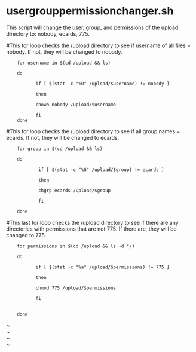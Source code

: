 # usergrouppermissionchanger.sh
This script will change the user, group, and permissions of the upload directory to: nobody, ecards, 775. 

#This for loop checks the /upload directory to see if username of all files = nobody. If not, they will be changed to nobody.

        for username in $(cd /upload && ls)

        do

               if [ $(stat -c "%U" /upload/$username) != nobody ]

               then

               chown nobody /upload/$username

               fi
        done

#This for loop checks the /upload directory to see if all group names = ecards. If not, they will be changed to ecards.

        for group in $(cd /upload && ls)

        do

                if [ $(stat -c "%G" /upload/$group) != ecards ]

                then

                chgrp ecards /upload/$group

                fi

        done

#This last for loop checks the /upload directory to see if there are any directories with permissions that are not 775. If there are, they will be changed to 775.


        for permissions in $(cd /upload && ls -d */)

        do

               if [ $(stat -c "%a" /upload/$permissions) != 775 ]

               then

               chmod 775 /upload/$permissions

               fi


        done
~                                                                                                                                                                          
~                                                                                                                                                                          
~                                                                                                                                                                          
~                                        
